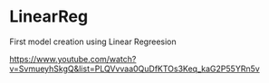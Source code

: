 # LinearReg

First model creation using Linear Regreesion 

https://www.youtube.com/watch?v=SvmueyhSkgQ&list=PLQVvvaa0QuDfKTOs3Keq_kaG2P55YRn5v
